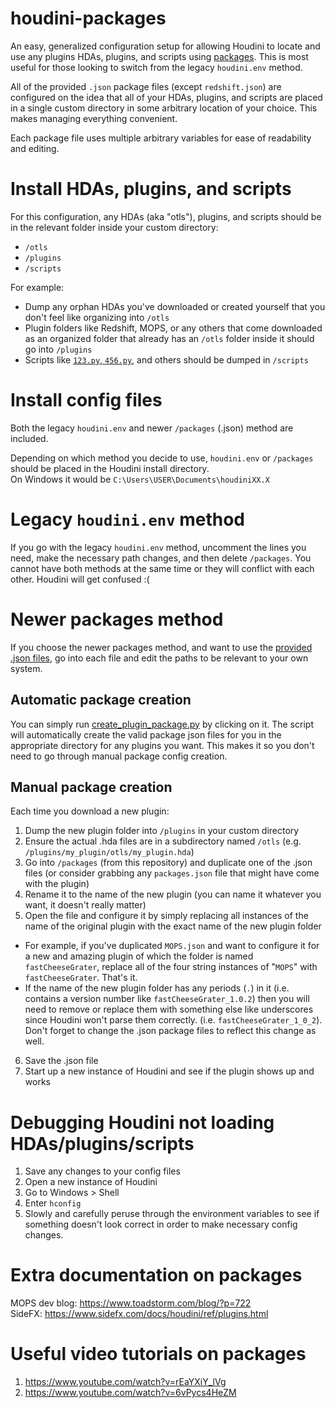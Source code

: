 # houdini-packages
An easy, generalized configuration setup for allowing Houdini to locate and use any plugins HDAs, plugins, and scripts using [packages](https://www.sidefx.com/docs/houdini/ref/plugins.html). This is most useful for those looking to switch from the legacy `houdini.env` method.

All of the provided `.json` package files (except `redshift.json`) are configured on the idea that all of your HDAs, plugins, and scripts are placed in a single custom directory in some  arbitrary location of your choice. This makes managing everything convenient.  

Each package file uses multiple arbitrary variables for ease of readability and editing.  

# Install HDAs, plugins, and scripts
For this configuration, any HDAs (aka "otls"), plugins, and scripts should be in the relevant folder inside your custom directory:
- `/otls`
- `/plugins`
- `/scripts`

For example:
- Dump any orphan HDAs you've downloaded or created yourself that you don't feel like organizing into `/otls`
- Plugin folders like Redshift, MOPS, or any others that come downloaded as an organized folder that already has an `/otls` folder inside it should go into `/plugins`
- Scripts like [`123.py`, `456.py`](https://www.sidefx.com/docs/houdini/hom/locations.html#startup), and others should be dumped in `/scripts`

# Install config files
Both the legacy `houdini.env` and newer `/packages` (.json) method are included.

Depending on which method you decide to use, `houdini.env` or `/packages` should be placed in the Houdini install directory.  
On Windows it would be `C:\Users\USER\Documents\houdiniXX.X`

# Legacy `houdini.env` method
If you go with the legacy `houdini.env` method, uncomment the lines you need, make the necessary path changes, and then delete `/packages`. You cannot have both methods at the same time or they will conflict with each other. Houdini will get confused :(

# Newer packages method
If you choose the newer packages method, and want to use the [provided .json files](/packages), go into each file and edit the paths to be relevant to your own system.

## Automatic package creation
You can simply run [create_plugin_package.py](/create_plugin_package.py) by clicking on it. The script will automatically create the valid package json files for you in the appropriate directory for any plugins you want. This makes it so you don't need to go through manual package config creation.

## Manual package creation
Each time you download a new plugin:  
1. Dump the new plugin folder into `/plugins` in your custom directory   
2. Ensure the actual .hda files are in a subdirectory named `/otls` (e.g. `/plugins/my_plugin/otls/my_plugin.hda`)
3. Go into `/packages` (from this repository) and duplicate one of the .json files (or consider grabbing any `packages.json` file that might have come with the plugin)  
4. Rename it to the name of the new plugin (you can name it whatever you want, it doesn't really matter)  
5. Open the file and configure it by simply replacing all instances of the name of the original plugin with the exact name of the new plugin folder  
- For example, if you've duplicated `MOPS.json` and want to configure it for a new and amazing plugin of which the folder is named `fastCheeseGrater`, replace all of the four string instances of "`MOPS`" with `fastCheeseGrater`. That's it.   
- If the name of the new plugin folder has any periods (`.`) in it (i.e. contains a version number like `fastCheeseGrater_1.0.2`) then you will need to remove or replace them with something else like underscores since Houdini won't parse them correctly. (i.e. `fastCheeseGrater_1_0_2`). Don't forget to change the .json package files to reflect this change as well.  
6. Save the .json file  
7. Start up a new instance of Houdini and see if the plugin shows up and works  

# Debugging Houdini not loading HDAs/plugins/scripts
1. Save any changes to your config files  
2. Open a new instance of Houdini  
3. Go to Windows > Shell  
4. Enter `hconfig`  
5. Slowly and carefully peruse through the environment variables to see if something doesn't look correct in order to make necessary config changes.  

# Extra documentation on packages
MOPS dev blog: https://www.toadstorm.com/blog/?p=722  
SideFX: https://www.sidefx.com/docs/houdini/ref/plugins.html

# Useful video tutorials on packages
1. https://www.youtube.com/watch?v=rEaYXiY_lVg
2. https://www.youtube.com/watch?v=6vPycs4HeZM
